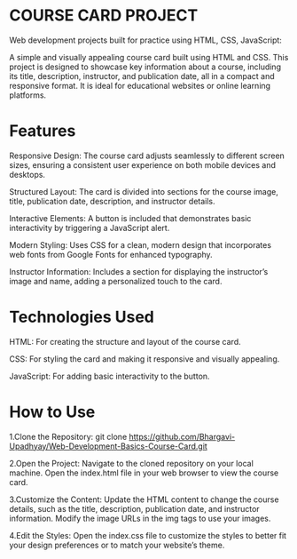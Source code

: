 # COURSE CARD PROJECT
Web development projects built for practice using HTML, CSS, JavaScript:

A simple and visually appealing course card built using HTML and CSS. This project is designed to showcase key information about a course, including its title, description, instructor, and publication date, all in a compact and responsive format. It is ideal for educational websites or online learning platforms.

# Features

Responsive Design: The course card adjusts seamlessly to different screen sizes, ensuring a consistent user experience on both mobile devices and desktops.

Structured Layout: The card is divided into sections for the course image, title, publication date, description, and instructor details.

Interactive Elements: A button is included that demonstrates basic interactivity by triggering a JavaScript alert.

Modern Styling: Uses CSS for a clean, modern design that incorporates web fonts from Google Fonts for enhanced typography.

Instructor Information: Includes a section for displaying the instructor’s image and name, adding a personalized touch to the card.

# Technologies Used

HTML: For creating the structure and layout of the course card.

CSS: For styling the card and making it responsive and visually appealing.

JavaScript: For adding basic interactivity to the button.

# How to Use
1.Clone the Repository:
 git clone https://github.com/Bhargavi-Upadhyay/Web-Development-Basics-Course-Card.git

2.Open the Project:
Navigate to the cloned repository on your local machine.
Open the index.html file in your web browser to view the course card.

3.Customize the Content:
Update the HTML content to change the course details, such as the title, description, publication date, and instructor information.
Modify the image URLs in the img tags to use your images.

4.Edit the Styles:
Open the index.css file to customize the styles to better fit your design preferences or to match your website’s theme.
